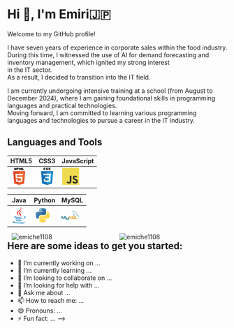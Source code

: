 # Hi 👋, I'm Emiri🇯🇵

Welcome to my GitHub profile!

I have seven years of experience in corporate sales within the food industry.  
During this time, I witnessed the use of AI for demand forecasting and inventory management, which ignited my strong interest  
in the IT sector.  
As a result, I decided to transition into the IT field.  

I am currently undergoing intensive training at a school (from August to December 2024),  where I am gaining foundational skills in programming languages and practical technologies.    
Moving forward, I am committed to learning various programming languages and technologies to pursue a career in the IT industry.  


## Languages and Tools

| **HTML5** | **CSS3** | **JavaScript** |
|-----------|----------|----------------|
| <img src="https://raw.githubusercontent.com/devicons/devicon/master/icons/html5/html5-original-wordmark.svg" width="40" height="40" /> | <img src="https://raw.githubusercontent.com/devicons/devicon/master/icons/css3/css3-original-wordmark.svg" width="40" height="40" /> | <img src="https://raw.githubusercontent.com/devicons/devicon/master/icons/javascript/javascript-original.svg" width="40" height="40" /> |

| **Java** | **Python** | **MySQL** |
|----------|------------|-----------|
| <img src="https://raw.githubusercontent.com/devicons/devicon/master/icons/java/java-original.svg" width="40" height="40" /> | <img src="https://raw.githubusercontent.com/devicons/devicon/master/icons/python/python-original.svg" width="40" height="40" /> | <img src="https://raw.githubusercontent.com/devicons/devicon/master/icons/mysql/mysql-original-wordmark.svg" width="40" height="40" /> |


<p><img align="right" width="49%" 
     src="https://github-readme-stats.vercel.app/api?username=emiche1108&show_icons=true&locale=en" alt="emiche1108" /></p>
     
<p><img align="right" width="49%" 
        src="https://github-readme-stats.vercel.app/api/top-langs?username=emiche1108&show_icons=true&locale=en&layout=compact" alt="emiche1108" /></p>




## Here are some ideas to get you started:
- 🔭 I’m currently working on ...
- 🌱 I’m currently learning ...
- 👯 I’m looking to collaborate on ...
- 🤔 I’m looking for help with ...
- 💬 Ask me about ...
- 📫 How to reach me: ...
- 😄 Pronouns: ...
- ⚡ Fun fact: ...
-->

  
